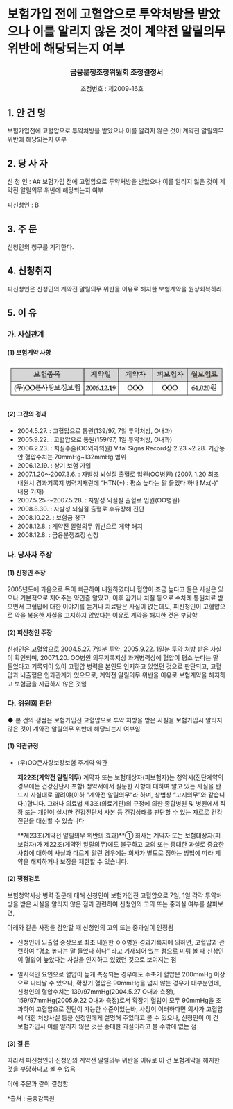 # 보험가입 전에 고혈압으로 투약처방을 받았으나 이를 알리지 않은 것이 계약전 알릴의무 위반에 해당되는지 여부

 ### <center> 금융분쟁조정위원회 조정결정서</center> 

&nbsp;&nbsp;&nbsp;&nbsp;&nbsp;&nbsp;&nbsp;&nbsp;&nbsp;&nbsp; &nbsp;&nbsp;&nbsp;&nbsp;&nbsp;&nbsp;&nbsp;&nbsp;&nbsp;&nbsp; &nbsp;&nbsp;&nbsp;&nbsp;&nbsp;&nbsp;&nbsp;&nbsp;&nbsp;&nbsp; &nbsp;&nbsp;&nbsp;&nbsp;&nbsp;&nbsp;&nbsp;&nbsp;&nbsp;&nbsp;조정번호 : 제2009-16호

## 1. 안 건 명 
보험가입전에 고혈압으로 투약처방을 받았으나 이를 알리지 않은 것이 계약전 알릴의무 위반에 해당되는지 여부

## 2. 당 사 자 
신 청 인 :  A# 보험가입 전에 고혈압으로 투약처방을 받았으나 이를 알리지 않은 것이 계약전 알릴의무 위반에 해당되는지 여부

피신청인 :  B

## 3. 주    문

신청인의 청구를 기각한다.

## 4. 신청취지 

피신청인은 신청인의 계약전 알릴의무 위반을 이유로 해지한 보험계약을 원상회복하라.
 
## 5. 이   유 
### 가. 사실관계 
#### (1) 보험계약 사항 

![alt image](https://raw.githubusercontent.com/aijinet/bodoc-claim-contents/master/contents/images/115_1.PNG)

<!--
보험종목
계약일
계약자
피보험자
월보험료
(무)OO큰사랑보장보험
2006.12.19
OOO
OOO
64,020원
-->   

#### (2) 그간의 경과
- 2004.5.27.  : 고혈압으로 통원(139/97, 7일 투약처방, O내과)
- 2005.9.22.  : 고혈압으로 통원(159/97, 1일 투약처방, O내과)
- 2006.2.23.  : 치질수술(OO외과의원) Vital Signs Record상 2.23.~2.28. 기간동안 혈압수치는 70mmHg~132mmHg 범위
- 2006.12.19. : 상기 보험 가입
- 2007.1.20～2007.3.6. : 자발성 뇌실질 출혈로 입원(OO병원) (2007. 1.20 최초 내원시 경과기록지 병력기재란에 “HTN(+) : 평소 높다는 말 들었다 하나 Mx(-)" 내용 기재)	
- 2007.5.25.～2007.5.28. : 자발성 뇌실질 출혈로 입원(OO병원)
- 2008.8.30.  : 자발성 뇌실질 출혈로 후유장해 진단
- 2008.10.22. : 보험금 청구
- 2008.12.8. : 계약전 알릴의무 위반으로 계약 해지 
- 2008.12.8. : 금융분쟁조정 신청

### 나. 당사자 주장 
#### (1) 신청인 주장 
2005년도에 과음으로 목이 뻐근하여 내원하였더니 혈압이 조금 높다고 들은 사실은 있으나 기본적으로 지어주는 약인줄 알았고, 이후 감기나 치질 등으로 수차례 통원치료 받으면서 고혈압에 대한 이야기를 듣거나 치료받은 사실이 없는데도, 피신청인이 고혈압으로 약을 복용한 사실을 고지하지 않았다는 이유로 계약을 해지한 것은 부당함 


#### (2) 피신청인 주장
신청인은 고혈압으로 2004.5.27. 7일분 투약, 2005.9.22. 1일분 투약 처방 받은 사실이 확인되며, 2007.1.20. OO병원 의무기록지상 과거병력상에 혈압이 평소 높다는 말 들었다고 기록되어 있어 고혈압 병력을 본인도 인지하고 있었던 것으로 판단되고, 고혈압과 뇌출혈은 인과관계가 있으므로, 계약전 알릴의무 위반을 이유로 보험계약을 해지하고 보험금을 지급하지 않은 것임

### 다. 위원회 판단
◆ 본 건의 쟁점은 보험가입전 고혈압으로 투약 처방을 받은 사실을 보험가입시 알리지 않은 것이 계약전 알릴의무 위반에 해당되는지 여부임 

#### (1) 약관규정  
* (무)OO큰사랑보장보험 주계약 약관<br>

  **제22조(계약전 알릴의무)** 계약자 또는 보험대상자(피보험자)는 청약시(진단계약의 경우에는 건강진단시 포함) 청약서에서 질문한 사항에 대하여 알고 있는 사실을 반드시 사실대로 알려야(이하 "계약전 알릴의무"라 하며, 상법상 “고지의무”와 같습니다.)합니다. 그러나 의료법 제3조(의료기관)의 규정에 의한 종합병원 및 병원에서 직장 또는 개인이 실시한 건강진단서 사본 등 건강상태를 판단할 수 있는 자료로 건강진단을 대신할 수 있습니다

  **제23조(계약전 알릴의무 위반의 효과)**① 회사는 계약자 또는 보험대상자(피보험자)가 제22조(계약전 알릴의무)에도 불구하고 고의 또는 중대한 과실로 중요한 사항에 대하여 사실과 다르게 알린 경우에는 회사가 별도로 정하는 방법에 따라 계약을 해지하거나 보장을 제한할 수 있습니다.

#### (2) 쟁점검토  
보험청약서상 병력 질문에 대해 신청인이 보험가입전 고혈압으로 7일, 1일 각각 투약처방을 받은 사실을 알리지 않은 점과 관련하여 신청인의 고의 또는 중과실 여부를 살펴보면,

아래와 같은 사정을 감안할 때 신청인의 고의 또는 중과실이 인정됨

- 신청인이 뇌출혈 증상으로 최초 내원한 ㅇㅇ병원 경과기록지에 의하면, 고혈압과 관련하여 “평소 높다는 말 들었다 하나” 라고 기재되어 있는 점으로 미뤄 볼 때 신청인이 혈압이 높았다는 사실을 인지하고 있었던 것으로 보여지는 점

- 일시적인 요인으로 혈압이 높게 측정되는 경우에도 수축기 혈압은 200mmHg 이상으로 나타날 수 있으나, 확장기 혈압은 90mmHg을 넘지 않는 경우가 대부분인데, 신청인의 혈압수치는 139/97mmHg(2004.5.27 O내과 측정), 159/97mmHg(2005.9.22 O내과 측정)로서 확장기 혈압이 모두 90mmHg을 초과하여 고혈압으로 진단이 가능한 수준이었는바, 사정이 이러하다면 의사가 고혈압에 대한 처방사실 등을 신청인에게 설명해 주었다고 볼 수 있으나, 신청인이 이 건 보험가입시 이를 알리지 않은 것은 중대한 과실이라고 볼 수밖에 없는 점

#### (3) 결 론   

따라서 피신청인이 신청인의 계약전 알릴의무 위반을 이유로 이 건 보험계약을 해지한 것을 부당하다고 볼 수 없음

이에 주문과 같이 결정함   

*출처 : 금융감독원